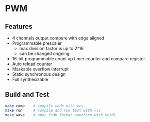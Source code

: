 # PWM

## Features
* 4 channels output compare with edge aligned
* Programmable prescaler
    * max division factor is up to 2^16
    * can be changed ongoing
* 16-bit programmable count up timer counter and compare register
* Auto reload counter
* Maskable overflow interrupt
* Static synchronous design
* Full synthesizable

## Build and Test
```bash
make comp    # compile code with vcs
make run     # compile and run test with vcs
make wave    # open fsdb format waveform with verdi
```